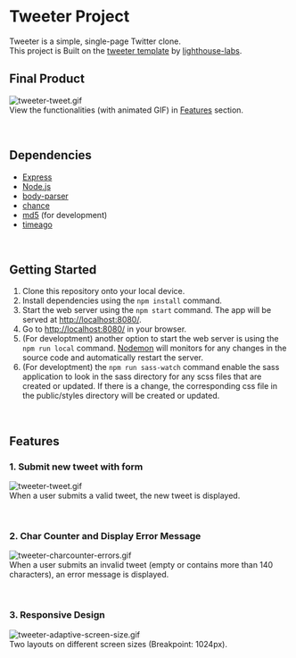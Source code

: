 # Tweeter Project

Tweeter is a simple, single-page Twitter clone.  
This project is Built on the [tweeter template](https://github.com/lighthouse-labs/tweeter) by [lighthouse-labs](https://github.com/lighthouse-labs).

## Final Product

![tweeter-tweet.gif](./docs/tweeter-tweet.gif)  
View the functionalities (with animated GIF) in [Features](#features) section.

&nbsp;

## Dependencies

- [Express](https://expressjs.com/)
- [Node.js](https://nodejs.org/en/)
- [body-parser](https://github.com/expressjs/body-parser)
- [chance](https://chancejs.com/)
- [md5](https://www.npmjs.com/package/md5) (for development)
- [timeago](https://www.npmjs.com/package/timeago.js/v/4.0.0-beta.3)

&nbsp;

## Getting Started

1. Clone this repository onto your local device.
2. Install dependencies using the `npm install` command.
3. Start the web server using the `npm start` command. The app will be served at <http://localhost:8080/>.
4. Go to <http://localhost:8080/> in your browser.
5. (For developtment) another option to start the web server is using the `npm run local` command. [Nodemon](https://github.com/remy/nodemon) will monitors for any changes in the source code and automatically restart the server.
6. (For developtment) the `npm run sass-watch` command enable the sass application to look in the sass directory for any scss files that are created or updated. If there is a change, the corresponding css file in the public/styles directory will be created or updated.

&nbsp;

## Features

### 1. Submit new tweet with form

![tweeter-tweet.gif](./docs/tweeter-tweet.gif)  
When a user submits a valid tweet, the new tweet is displayed.

&nbsp;

### 2. Char Counter and Display Error Message

![tweeter-charcounter-errors.gif](./docs/tweeter-charcounter-errors.gif)  
When a user submits an invalid tweet (empty or contains more than 140 characters), an error message is displayed.

&nbsp;

### 3. Responsive Design

![tweeter-adaptive-screen-size.gif](./docs/tweeter-adaptive-screen-size.gif)  
Two layouts on different screen sizes (Breakpoint: 1024px).

&nbsp;
